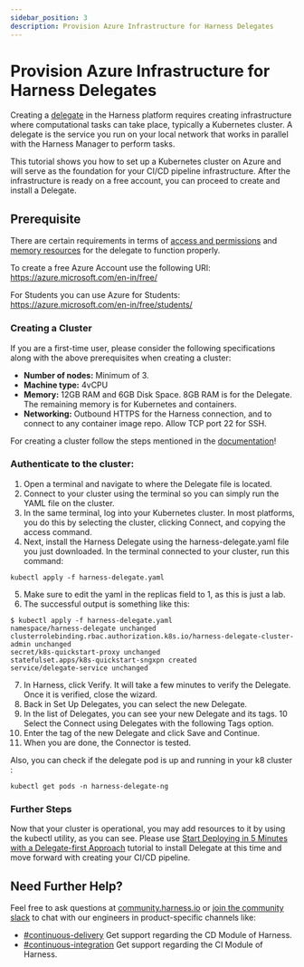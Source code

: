 ```yaml
---
sidebar_position: 3
description: Provision Azure Infrastructure for Harness Delegates
---
```


# Provision Azure Infrastructure for Harness Delegates

Creating a [delegate](https://docs.harness.io/article/2k7lnc7lvl-delegates-overview) in the Harness platform requires creating infrastructure where computational tasks can take place, typically a Kubernetes cluster. A delegate is the service you run on your local network that works in parallel with the Harness Manager to perform tasks.

This tutorial shows you how to set up a Kubernetes cluster on Azure and will serve as the foundation for your CI/CD pipeline infrastructure. After the infrastructure is ready on a free account, you can proceed to create and install a Delegate.


## Prerequisite

There are certain requirements in terms of [access and permissions](https://docs.harness.io/article/2132l9r4gt#permissions) and [memory resources](https://docs.harness.io/article/2132l9r4gt#compute_resources) for the delegate to function properly. 

To create a free Azure Account use the following URI:
https://azure.microsoft.com/en-in/free/

For Students you can use Azure for Students:
https://azure.microsoft.com/en-in/free/students/


### Creating a Cluster 

If you are a first-time user, please consider the following specifications along with the above prerequisites when creating a cluster:
- **Number of nodes:** Minimum of 3.
- **Machine type:** 4vCPU
- **Memory:** 12GB RAM and 6GB Disk Space. 8GB RAM is for the Delegate. The remaining memory is for Kubernetes and containers.
- **Networking:** Outbound HTTPS for the Harness connection, and to connect to any container image repo. Allow TCP port 22 for SSH.

For creating a cluster follow the steps mentioned in the [documentation](https://learn.microsoft.com/en-us/azure/aks/)!



### Authenticate to the cluster:

1. Open a terminal and navigate to where the Delegate file is located.
2. Connect to your cluster using the terminal so you can simply run the YAML file on the cluster.
3. In the same terminal, log into your Kubernetes cluster. In most platforms, you do this by selecting the cluster, clicking Connect, and copying the access command.
4. Next, install the Harness Delegate using the harness-delegate.yaml file you just downloaded. In the terminal connected to your cluster, run this command:

```
kubectl apply -f harness-delegate.yaml
```

5. Make sure to edit the yaml in the replicas field to 1, as this is just a lab.
6. The successful output is something like this:

```
$ kubectl apply -f harness-delegate.yaml
namespace/harness-delegate unchanged
clusterrolebinding.rbac.authorization.k8s.io/harness-delegate-cluster-admin unchanged
secret/k8s-quickstart-proxy unchanged
statefulset.apps/k8s-quickstart-sngxpn created
service/delegate-service unchanged
```

7. In Harness, click Verify. It will take a few minutes to verify the Delegate. Once it is verified, close the wizard.
8. Back in Set Up Delegates, you can select the new Delegate.
9. In the list of Delegates, you can see your new Delegate and its tags.
10 Select the Connect using Delegates with the following Tags option.
11. Enter the tag of the new Delegate and click Save and Continue.
12. When you are done, the Connector is tested.

Also, you can check if the delegate pod is up and running in your k8 cluster :

```
kubectl get pods -n harness-delegate-ng
```

### Further Steps


Now that your cluster is operational, you may add resources to it by using the kubectl utility, as you can see. Please use [Start Deploying in 5 Minutes with a Delegate-first Approach](https://www.harness.io/technical-blog/deploy-in-5-minutes-with-a-delegate-first-approach) tutorial to install Delegate at this time and move forward with creating your CI/CD pipeline.

## Need Further Help? 

Feel free to ask questions at [community.harness.io](https://community.harness.io/c/harness/7) or  [join the community slack](https://join.slack.com/t/harnesscommunity/shared_invite/zt-y4hdqh7p-RVuEQyIl5Hcx4Ck8VCvzBw) to chat with our engineers in product-specific channels like:

- [#continuous-delivery](https://join.slack.com/share/enQtMzkwNjIzMDIxMDEwMy1mYjM2M2FlY2Y3ZWM5ZTRiMGM0MzI1ZTA2YzIxNDYzYjFiODVjZjZlZmE5ZTRmZmZlZjEzYWY1YzU4ODdmNmVj)  Get support regarding the CD Module of Harness.
- [#continuous-integration](https://join.slack.com/share/enQtMzkyMzI1ODcxNzAxMi05MTI2M2VlNmVhZDY4NTlkM2JiODgxNWQ5NzY4NGU4MjE0MDQ1MDhlZTM0ZjA1ZjAyNjc3N2E4YmY2ZTc2YWY0) Get support regarding the CI Module of Harness.
